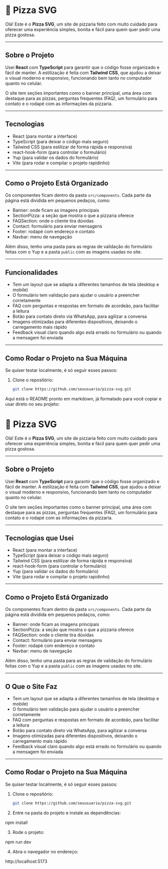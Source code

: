 # 🍕 Pizza SVG

Olá! Este é o **Pizza SVG**, um site de pizzaria feito com muito cuidado para oferecer uma experiência simples, bonita e fácil para quem quer pedir uma pizza gostosa.

---

## Sobre o Projeto

Usei **React** com **TypeScript** para garantir que o código fosse organizado e fácil de manter. A estilização é feita com **Tailwind CSS**, que ajudou a deixar o visual moderno e responsivo, funcionando bem tanto no computador quanto no celular.

O site tem seções importantes como o banner principal, uma área com destaque para as pizzas, perguntas frequentes (FAQ), um formulário para contato e o rodapé com as informações da pizzaria.

---

## Tecnologias

- React (para montar a interface)
- TypeScript (para deixar o código mais seguro)
- Tailwind CSS (para estilizar de forma rápida e responsiva)
- react-hook-form (para controlar o formulário)
- Yup (para validar os dados do formulário)
- Vite (para rodar e compilar o projeto rapidinho)

---

## Como o Projeto Está Organizado

Os componentes ficam dentro da pasta `src/components`. Cada parte da página está dividida em pequenos pedaços, como:

- Banner: onde ficam as imagens principais
- SectionPizza: a seção que mostra o que a pizzaria oferece
- FAQSection: onde o cliente tira dúvidas
- Contact: formulário para enviar mensagens
- Footer: rodapé com endereço e contato
- Navbar: menu de navegação

Além disso, tenho uma pasta para as regras de validação do formulário feitas com o Yup e a pasta `public` com as imagens usadas no site.

---

## Funcionalidades

- Tem um layout que se adapta a diferentes tamanhos de tela (desktop e mobile)
- O formulário tem validação para ajudar o usuário a preencher corretamente
- FAQ com perguntas e respostas em formato de acordeão, para facilitar a leitura
- Botão para contato direto via WhatsApp, para agilizar a conversa
- Imagens otimizadas para diferentes dispositivos, deixando o carregamento mais rápido
- Feedback visual claro quando algo está errado no formulário ou quando a mensagem foi enviada

---

## Como Rodar o Projeto na Sua Máquina

Se quiser testar localmente, é só seguir esses passos:

1. Clone o repositório:
   ```bash
   git clone https://github.com/seuusuario/pizza-svg.git

Aqui está o README pronto em markdown, já formatado para você copiar e usar direto no seu projeto:

# 🍕 Pizza SVG

Olá! Este é o **Pizza SVG**, um site de pizzaria feito com muito cuidado para oferecer uma experiência simples, bonita e fácil para quem quer pedir uma pizza gostosa.

---

## Sobre o Projeto

Usei **React** com **TypeScript** para garantir que o código fosse organizado e fácil de manter. A estilização é feita com **Tailwind CSS**, que ajudou a deixar o visual moderno e responsivo, funcionando bem tanto no computador quanto no celular.

O site tem seções importantes como o banner principal, uma área com destaque para as pizzas, perguntas frequentes (FAQ), um formulário para contato e o rodapé com as informações da pizzaria.

---

## Tecnologias que Usei

- React (para montar a interface)
- TypeScript (para deixar o código mais seguro)
- Tailwind CSS (para estilizar de forma rápida e responsiva)
- react-hook-form (para controlar o formulário)
- Yup (para validar os dados do formulário)
- Vite (para rodar e compilar o projeto rapidinho)

---

## Como o Projeto Está Organizado

Os componentes ficam dentro da pasta `src/components`. Cada parte da página está dividida em pequenos pedaços, como:

- Banner: onde ficam as imagens principais
- SectionPizza: a seção que mostra o que a pizzaria oferece
- FAQSection: onde o cliente tira dúvidas
- Contact: formulário para enviar mensagens
- Footer: rodapé com endereço e contato
- Navbar: menu de navegação

Além disso, tenho uma pasta para as regras de validação do formulário feitas com o Yup e a pasta `public` com as imagens usadas no site.

---

## O Que o Site Faz

- Tem um layout que se adapta a diferentes tamanhos de tela (desktop e mobile)
- O formulário tem validação para ajudar o usuário a preencher corretamente
- FAQ com perguntas e respostas em formato de acordeão, para facilitar a leitura
- Botão para contato direto via WhatsApp, para agilizar a conversa
- Imagens otimizadas para diferentes dispositivos, deixando o carregamento mais rápido
- Feedback visual claro quando algo está errado no formulário ou quando a mensagem foi enviada

---

## Como Rodar o Projeto na Sua Máquina

Se quiser testar localmente, é só seguir esses passos:

1. Clone o repositório:
   ```bash
   git clone https://github.com/seuusuario/pizza-svg.git

2. Entre na pasta do projeto e instale as dependências:

npm install


3. Rode o projeto:

npm run dev


4. Abra o navegador no endereço:

http://localhost:5173

